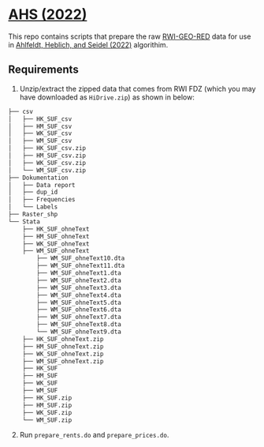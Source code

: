 # [AHS (2022)](https://doi.org/10.1016/j.regsciurbeco.2022.103836)
This repo contains scripts that prepare the raw [RWI-GEO-RED](https://www.rwi-essen.de/en/research-advice/further/research-data-center-ruhr-fdz/data-sets/rwi-geo-red/x-real-estate-data-and-price-indices) data for use in [Ahlfeldt, Heblich, and Seidel (2022)](https://doi.org/10.1016/j.regsciurbeco.2022.103836) algorithim. 

## Requirements
1. Unzip/extract the zipped data that comes from RWI FDZ (which you may have downloaded as `HiDrive.zip`) as shown in below:

```bash
├── csv
│   ├── HK_SUF_csv
│   ├── HM_SUF_csv
│   ├── WK_SUF_csv
│   ├── WM_SUF_csv
│   ├── HK_SUF_csv.zip
│   ├── HM_SUF_csv.zip
│   ├── WK_SUF_csv.zip
│   └── WM_SUF_csv.zip
├── Dokumentation
│   ├── Data report
│   ├── dup_id
│   ├── Frequencies
│   └── Labels
├── Raster_shp
└── Stata
    ├── HK_SUF_ohneText
    ├── HM_SUF_ohneText
    ├── WK_SUF_ohneText
    ├── WM_SUF_ohneText
        ├── WM_SUF_ohneText10.dta
        ├── WM_SUF_ohneText11.dta
        ├── WM_SUF_ohneText1.dta
        ├── WM_SUF_ohneText2.dta
        ├── WM_SUF_ohneText3.dta
        ├── WM_SUF_ohneText4.dta
        ├── WM_SUF_ohneText5.dta
        ├── WM_SUF_ohneText6.dta
        ├── WM_SUF_ohneText7.dta
        ├── WM_SUF_ohneText8.dta
        └── WM_SUF_ohneText9.dta
    ├── HK_SUF_ohneText.zip
    ├── HM_SUF_ohneText.zip
    ├── WK_SUF_ohneText.zip
    ├── WM_SUF_ohneText.zip
    ├── HK_SUF
    ├── HM_SUF
    ├── WK_SUF
    ├── WM_SUF
    ├── HK_SUF.zip
    ├── HM_SUF.zip
    ├── WK_SUF.zip
    └── WM_SUF.zip
```
2. Run `prepare_rents.do` and `prepare_prices.do`. 
